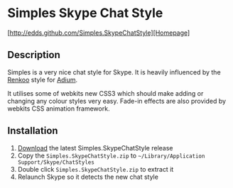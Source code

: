# Simples Skype Chat Style
[http://edds.github.com/Simples.SkypeChatStyle][Homepage]

## Description

Simples is a very nice chat style for Skype. It is heavily influenced by the [Renkoo][Renkoo] style for [Adium][Adium]. 

It utilises some of webkits new CSS3 which should make adding or changing any colour styles very easy. Fade-in effects are also provided by webkits CSS animation framework.

## Installation

1. [Download][download] the latest Simples.SkypeChatStyle release
2. Copy the `Simples.SkypeChatStyle.zip` to `~/Library/Application Support/Skype/ChatStyles`
3. Double click `Simples.SkypeChatStyle.zip` to extract it
4. Relaunch Skype so it detects the new chat style

[download]: http://github.com/downloads/edds/Simples.SkypeChatStyle/Simples.SkypeChatStyle.zip
[Homepage]: http://edds.github.com/Simples.SkypeChatStyle/ "The homepage"
[Renkoo]: http://www.adiumxtras.com/index.php?a=xtras&xtra_id=2160
[Adium]: http://www.adium.im